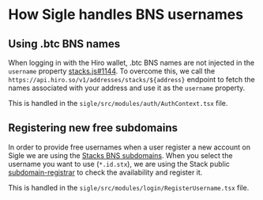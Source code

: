 # How Sigle handles BNS usernames

## Using .btc BNS names

When logging in with the Hiro wallet, .btc BNS names are not injected in the `username` property [stacks.js#1144](https://github.com/hirosystems/stacks.js/issues/1144). To overcome this, we call the `https://api.hiro.so/v1/addresses/stacks/${address}` endpoint to fetch the names associated with your address and use it as the `username` property.

This is handled in the `sigle/src/modules/auth/AuthContext.tsx` file.

## Registering new free subdomains

In order to provide free usernames when a user register a new account on Sigle we are using the [Stacks BNS subdomains](https://docs.stacks.co/build-apps/references/bns#subdomains).
When you select the username you want to use (`*.id.stx`), we are using the Stack public [subdomain-registrar](https://github.com/stacks-network/subdomain-registrar) to check the availability and register it.

This is handled in the `sigle/src/modules/login/RegisterUsername.tsx` file.
